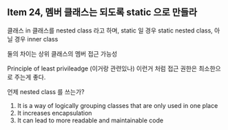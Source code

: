 ## Item 24, 멤버 클래스는 되도록 static 으로 만들라

클래스 in 클래스를 nested class 라고 하며, static 일 경우 static nested class, 아닐 경우 inner class

둘의 차이는 상위 클래스의 멤버 접근 가능성


Principle of least privileadge (이거랑 관련있나) 이런거 처럼 접근 권한은 최소한으로 주는게 좋다.

언제 nested class 를 쓰는가?

1. It is a way of logically grouping classes that are only used in one place
2. It increases encapsulation
3. It can lead to more readable and maintainable code
